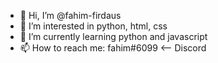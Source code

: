 - 👋 Hi, I’m @fahim-firdaus
- 👀 I’m interested in python, html, css
- 🌱 I’m currently learning python and javascript
- 📫 How to reach me: fahim#6099 <-- Discord

<!---
fahim-firdaus/fahim-firdaus is a ✨ special ✨ repository because its `README.md` (this file) appears on your GitHub profile.
You can click the Preview link to take a look at your changes.
--->

